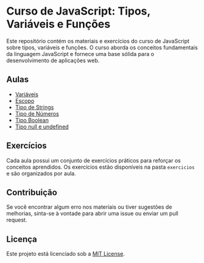 # Curso de JavaScript: Tipos, Variáveis e Funções

Este repositório contém os materiais e exercícios do curso de JavaScript sobre tipos, variáveis e funções. O curso aborda os conceitos fundamentais da linguagem JavaScript e fornece uma base sólida para o desenvolvimento de aplicações web.

## Aulas

- [Variáveis](/w:/Alura/Js-tipos-variaveis-e-funcoes/variaveis.md)
- [Escopo](/w:/Alura/Js-tipos-variaveis-e-funcoes/escopo.md)
- [Tipo de Strings](/w:/Alura/Js-tipos-variaveis-e-funcoes/tipo-strings.md)
- [Tipo de Números](/w:/Alura/Js-tipos-variaveis-e-funcoes/tipo-numeros.md)
- [Tipo Boolean](/w:/Alura/Js-tipos-variaveis-e-funcoes/tipo-boolean.md)
- [Tipo null e undefined](/w:/Alura/Js-tipos-variaveis-e-funcoes/tipo-null-e-undefined.md)


## Exercícios

Cada aula possui um conjunto de exercícios práticos para reforçar os conceitos aprendidos. Os exercícios estão disponíveis na pasta `exercicios` e são organizados por aula.


## Contribuição

Se você encontrar algum erro nos materiais ou tiver sugestões de melhorias, sinta-se à vontade para abrir uma issue ou enviar um pull request.

## Licença

Este projeto está licenciado sob a [MIT License](LICENSE).